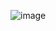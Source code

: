 
![image](https://github.com/mearvinddevda/WebCraft-Hackathon-MIT/assets/120700785/a1e2a251-302f-4bc2-832d-04a9e1bd41ab)

